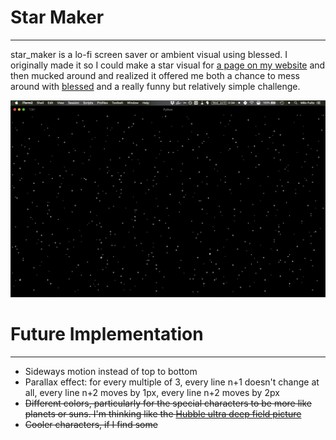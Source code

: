 # Star Maker
---

star_maker is a lo-fi screen saver or ambient visual using blessed. I originally made it so I could make a star visual for [a page on my website](https://more.milofultz.com/2020/07/07/spacelove) and then mucked around and realized it offered me both a chance to mess around with [blessed](https://github.com/jquast/blessed) and a really funny but relatively simple challenge.

![screenshot of star_maker](screenshot.gif)

# Future Implementation
---
- Sideways motion instead of top to bottom
- Parallax effect: for every multiple of 3, every line n+1 doesn't change at all, every line n+2 moves by 1px, every line n+2 moves by 2px
- ~~Different colors, particularly for the special characters to be more like planets or suns. I'm thinking like the [Hubble ultra deep field picture](https://www.nasa.gov/audience/forstudents/k-4/stories/nasa-knows/what-is-the-hubble-space-telecope-k4.html)~~
- ~~Cooler characters, if I find some~~